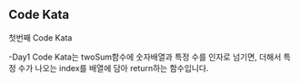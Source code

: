 ## Code Kata

첫번째 Code Kata

-Day1  Code Kata는 twoSum함수에 숫자배열과 특정 수를 인자로 넘기면,
	더해서 특정 수가 나오는 index를 배열에 담아 return하는 함수입니다.
